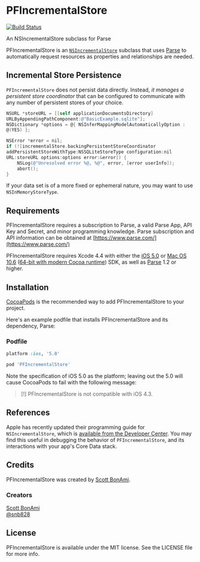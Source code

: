 PFIncrementalStore
==================

[![Build
Status](https://travis-ci.org/sbonami/PFIncrementalStore.png?branch=master)](https://travis-ci.org/sbonami/PFIncrementalStore)

An NSIncrementalStore subclass for Parse

PFIncrementalStore is an
[`NSIncrementalStore`](http://nshipster.com/nsincrementalstore/)
subclass that uses
[Parse](https://www.parse.com) to
automatically request resources as properties and relationships are
needed.

## Incremental Store Persistence

`PFIncrementalStore` does not persist data directly. Instead, _it
manages a persistent store coordinator_ that can be configured to
communicate with any number of persistent stores of your choice.

``` objective-c
NSURL *storeURL = [[self applicationDocumentsDirectory]
URLByAppendingPathComponent:@"BasicExample.sqlite"];
NSDictionary *options = @{ NSInferMappingModelAutomaticallyOption :
@(YES) };

NSError *error = nil;
if (![incrementalStore.backingPersistentStoreCoordinator
addPersistentStoreWithType:NSSQLiteStoreType configuration:nil
URL:storeURL options:options error:&error]) {
    NSLog(@"Unresolved error %@, %@", error, [error userInfo]);
    abort();
}
```

If your data set is of a more fixed or ephemeral nature, you may want to
use `NSInMemoryStoreType`.

## Requirements

PFIncrementalStore requires a subscription to Parse, a valid Parse App, API
Key and Secret, and minor programming knowledge. Parse subscription and
API information can be obtained at
[https://www.parse.com/](https://www.parse.com/)

PFIncrementalStore requires Xcode 4.4 with either the [iOS
5.0](http://developer.apple.com/library/ios/#releasenotes/General/WhatsNewIniPhoneOS/Articles/iOS5.html)
or [Mac OS
10.6](http://developer.apple.com/library/mac/#releasenotes/MacOSX/WhatsNewInOSX/Articles/MacOSX10_6.html#//apple_ref/doc/uid/TP40008898-SW7)
([64-bit with modern Cocoa
runtime](https://developer.apple.com/library/mac/#documentation/Cocoa/Conceptual/ObjCRuntimeGuide/Articles/ocrtVersionsPlatforms.html))
SDK, as well as
[Parse](https://www.parse.com/downloads/ios/parse-library/latest) 1.2 or
higher.

## Installation

[CocoaPods](http://cocoapods.org) is the recommended way to add
PFIncrementalStore to your project.

Here's an example podfile that installs PFIncrementalStore and its
dependency, Parse:

### Podfile

```ruby
platform :ios, '5.0'

pod 'PFIncrementalStore'
```

Note the specification of iOS 5.0 as the platform; leaving out the 5.0
will cause CocoaPods to fail with the following message:

> [!] PFIncrementalStore is not compatible with iOS 4.3.

## References

Apple has recently updated their programming guide for
`NSIncrementalStore`, which is [available from the Developer
Center](https://developer.apple.com/library/prerelease/ios/documentation/DataManagement/Conceptual/IncrementalStorePG/ImplementationStrategy/ImplementationStrategy.html).
You may find this useful in debugging the behavior of
`PFIncrementalStore`, and its interactions with your app's Core Data
stack.

## Credits

PFIncrementalStore was created by [Scott
BonAmi](https://github.com/sbonami/).

### Creators

[Scott BonAmi](http://github.com/sbonami)  
[@snb828](https://twitter.com/snb828)

## License

PFIncrementalStore is available under the MIT license.
See the LICENSE file for more info.
